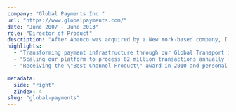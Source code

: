```yaml
---
company: "Global Payments Inc."
url: "https://www.globalpayments.com/"
date: "June 2007 - June 2013"
role: "Director of Product"
description: "After Abanco was acquired by a New York-based company, I declined their offer and instead joined Global Payments — where my mentor from Union Camp and GO Software was now working. Our mission was to build a payment gateway using the same technology we'd used at Abanco. (That company would later go bankrupt.)"
highlights:
  - "Transforming payment infrastructure through our Global Transport initiative"
  - "Scaling our platform to process 62 million transactions annually ($8.2 billion in volume)"
  - "Receiving the \"Best Channel Product\" award in 2010 and personal Circle of Excellence award twice"

metadata:
  side: "right"
  zIndex: 4
slug: "global-payments"
---
```

